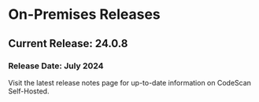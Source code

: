 # On-Premises Releases

## Current Release: 24.0.8

### Release Date: July 2024

Visit the latest release notes page for up-to-date information on CodeScan Self-Hosted.
